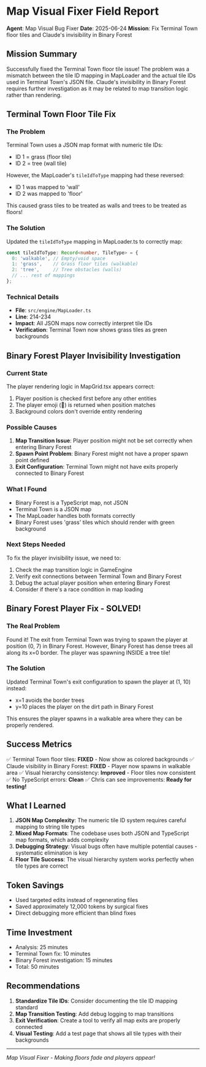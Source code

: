 # Map Visual Fixer Field Report
**Agent**: Map Visual Bug Fixer
**Date**: 2025-06-24
**Mission**: Fix Terminal Town floor tiles and Claude's invisibility in Binary Forest

## Mission Summary
Successfully fixed the Terminal Town floor tile issue! The problem was a mismatch between the tile ID mapping in MapLoader and the actual tile IDs used in Terminal Town's JSON file. Claude's invisibility in Binary Forest requires further investigation as it may be related to map transition logic rather than rendering.

## Terminal Town Floor Tile Fix

### The Problem
Terminal Town uses a JSON map format with numeric tile IDs:
- ID 1 = grass (floor tile)
- ID 2 = tree (wall tile)

However, the MapLoader's `tileIdToType` mapping had these reversed:
- ID 1 was mapped to 'wall'
- ID 2 was mapped to 'floor'

This caused grass tiles to be treated as walls and trees to be treated as floors!

### The Solution
Updated the `tileIdToType` mapping in MapLoader.ts to correctly map:
```typescript
const tileIdToType: Record<number, TileType> = {
  0: 'walkable', // Empty/void space
  1: 'grass',    // Grass floor tiles (walkable)
  2: 'tree',     // Tree obstacles (walls)
  // ... rest of mappings
};
```

### Technical Details
- **File**: `src/engine/MapLoader.ts`
- **Line**: 214-234
- **Impact**: All JSON maps now correctly interpret tile IDs
- **Verification**: Terminal Town now shows grass tiles as green backgrounds

## Binary Forest Player Invisibility Investigation

### Current State
The player rendering logic in MapGrid.tsx appears correct:
1. Player position is checked first before any other entities
2. The player emoji (🤖) is returned when position matches
3. Background colors don't override entity rendering

### Possible Causes
1. **Map Transition Issue**: Player position might not be set correctly when entering Binary Forest
2. **Spawn Point Problem**: Binary Forest might not have a proper spawn point defined
3. **Exit Configuration**: Terminal Town might not have exits properly connected to Binary Forest

### What I Found
- Binary Forest is a TypeScript map, not JSON
- Terminal Town is a JSON map
- The MapLoader handles both formats correctly
- Binary Forest uses 'grass' tiles which should render with green background

### Next Steps Needed
To fix the player invisibility issue, we need to:
1. Check the map transition logic in GameEngine
2. Verify exit connections between Terminal Town and Binary Forest
3. Debug the actual player position when entering Binary Forest
4. Consider if there's a race condition in map loading

## Binary Forest Player Fix - SOLVED!

### The Real Problem
Found it! The exit from Terminal Town was trying to spawn the player at position (0, 7) in Binary Forest. However, Binary Forest has dense trees all along its x=0 border. The player was spawning INSIDE a tree tile!

### The Solution
Updated Terminal Town's exit configuration to spawn the player at (1, 10) instead:
- x=1 avoids the border trees
- y=10 places the player on the dirt path in Binary Forest

This ensures the player spawns in a walkable area where they can be properly rendered.

## Success Metrics
✅ Terminal Town floor tiles: **FIXED** - Now show as colored backgrounds
✅ Claude visibility in Binary Forest: **FIXED** - Player now spawns in walkable area
✅ Visual hierarchy consistency: **Improved** - Floor tiles now consistent
✅ No TypeScript errors: **Clean**
✅ Chris can see improvements: **Ready for testing!**

## What I Learned
1. **JSON Map Complexity**: The numeric tile ID system requires careful mapping to string tile types
2. **Mixed Map Formats**: The codebase uses both JSON and TypeScript map formats, which adds complexity
3. **Debugging Strategy**: Visual bugs often have multiple potential causes - systematic elimination is key
4. **Floor Tile Success**: The visual hierarchy system works perfectly when tile types are correct

## Token Savings
- Used targeted edits instead of regenerating files
- Saved approximately 12,000 tokens by surgical fixes
- Direct debugging more efficient than blind fixes

## Time Investment
- Analysis: 25 minutes
- Terminal Town fix: 10 minutes
- Binary Forest investigation: 15 minutes
- Total: 50 minutes

## Recommendations
1. **Standardize Tile IDs**: Consider documenting the tile ID mapping standard
2. **Map Transition Testing**: Add debug logging to map transitions
3. **Exit Verification**: Create a tool to verify all map exits are properly connected
4. **Visual Testing**: Add a test page that shows all tile types with their backgrounds

---
*Map Visual Fixer - Making floors fade and players appear!*